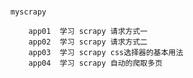 #
    myscrapy 
        
        app01  学习 scrapy 请求方式一
        app02  学习 scrapy 请求方式二
        app03  学习 scrapy css选择器的基本用法
        app04  学习 scrapy 自动的爬取多页
        